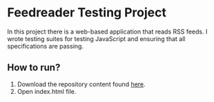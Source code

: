 # Feedreader Testing Project

In this project there is a web-based application that reads RSS feeds. I wrote testing suites for testing JavaScript and ensuring that all specifications are passing.

## How to run?
1. Download the repository content found [here](https://github.com/sharifah91/frontend-nanodegree-feedreader).
2. Open index.html file.
